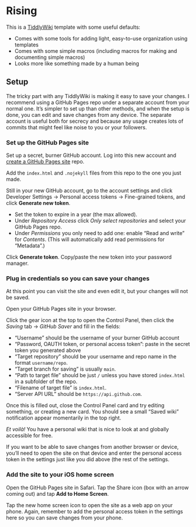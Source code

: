 # Rising

This is a [TiddlyWiki](https://tiddlywiki.com) template with some useful defaults:

* Comes with some tools for adding light, easy-to-use organization using templates
* Comes with some simple macros (including macros for making and documenting simple macros)
* Looks more like something made by a human being

## Setup

The tricky part with any TiddlyWiki is making it easy to save your changes. I recommend using a
GitHub Pages repo under a separate account from your normal one. It’s simpler to set up than other
methods, and when the setup is done, you can edit and save changes from any device. The separate account is
useful both for secrecy and because any usage creates lots of commits that might feel like noise to
you or your followers.

### Set up the GitHub Pages site

Set up a secret, burner GitHub account. Log into this new account and [create a GitHub Pages
site][1] repo.

Add the `index.html` and `.nojekyll` files from this repo to the one you just made.

Still in your new GitHub account, go to the account settings and click Developer Settings → Personal
access tokens → Fine-grained tokens, and click **Generate new token**.

* Set the token to expire in a year (the max allowed).
* Under *Repository Access* click *Only select repositories* and select your GitHub Pages repo.
* Under *Permissions* you only need to add one: enable “Read and write” for *Contents*. (This will
  automatically add read permissions for “Metadata”.)

Click **Generate token**. Copy/paste the new token into your password manager.

### Plug in credentials so you can save your changes

At this point you can visit the site and even edit it, but your changes will not be saved.

Open your GitHub Pages site in your browser.

Click the gear icon at the top to open the Control Panel, then click the *Saving* tab → *GitHub
Saver* and fill in the fields:

* “Username” should be the username of your burner GitHub account
* “Password, OAUTH token, or personal access token”: paste in the secret token you generated above
* “Target repository” should be your username and repo name in the format `username/repo`.
* “Target branch for saving” is usually `main`.
* “Path to target file” should be just `/` unless you have stored `index.html` in a subfolder of the
  repo.
* “Filename of target file” is `index.html`.
* “Server API URL” should be `https://api.github.com`.

Once this is filled out, close the Control Panel card and try editing something, or creating a new
card. You should see a small “Saved wiki” notification appear momentarily in the top right.

*Et voilà!* You have a personal wiki that is nice to look at and globally accessible for free.

If you want to be able to save changes from another browser or device, you’ll need to open the site
on that device and enter the personal access token in the settings just like you did above (the rest
of the settings.

### Add the site to your iOS home screen

Open the GitHub Pages site in Safari. Tap the Share icon (box with an arrow coming out) and tap
**Add to Home Screen**.

Tap the new home screen icon to open the site as a web app on your phone. Again, remember to add the
personal access token in the settings here so you can save changes from your phone.

[1]: https://docs.github.com/en/pages/getting-started-with-github-pages/creating-a-github-pages-site
